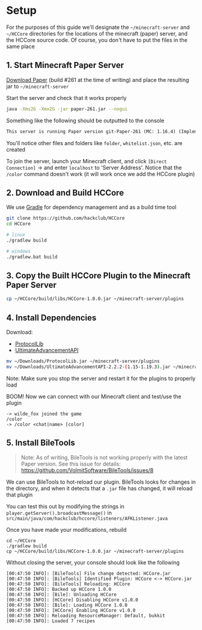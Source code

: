# Setup

For the purposes of this guide we'll designate the `~/minecraft-server` and `~/HCCore` directories for the locations of the minecraft (paper) server, and the HCCore source code. Of course, you don't have to put the files in the same place

## 1. Start Minecraft Paper Server

[Download Paper](https://papermc.io/downloads) (build #261 at the time of writing) and place the resulting jar to `~/minecraft-server`

Start the server and check that it works properly

```sh
java -Xms2G -Xmx2G -jar paper-261.jar --nogui
```

Something like the following should be outputted to the console

```txt
This server is running Paper version git-Paper-261 (MC: 1.16.4) (Implementing API version 1.16.4-R0.1-SNAPSHOT)
```

You'll notice other files and folders like `folder`, `whitelist.json`, etc. are created

To join the server, launch your Minecraft client, and click `[Direct Connection]` -> and enter `localhost` to 'Server Address'. Notice that the `/color` command doesn't work (it will work once we add the HCCore plugin)

## 2. Download and Build HCCore

We use [Gradle](https://gradle.org/install) for dependency management and as a build time tool

```sh
git clone https://github.com/hackclub/HCCore
cd HCCore

# linux
./gradlew build

# windows
./gradlew.bat build
```

## 3. Copy the Built HCCore Plugin to the Minecraft Paper Server

```sh
cp ~/HCCore/build/libs/HCCore-1.0.0.jar ~/minecraft-server/plugins
```
## 4. Install Dependencies

Download:
- [ProtocolLib](https://www.spigotmc.org/resources/protocollib.1997/)
- [UltimateAdvancementAPI](https://www.spigotmc.org/resources/ultimateadvancementapi-1-15-1-19-3.95585/)

```sh
mv ~/Downloads/ProtocolLib.jar ~/minecraft-server/plugins
mv ~/Downloads/UltimateAdvancementAPI-2.2.2-(1.15-1.19.3).jar ~/minecraft-server/plugins
```

Note: Make sure you stop the server and restart it for the plugins to properly load

BOOM! Now we can connect with our Minecraft client and test/use the plugin

```text
-> wilde_fox joined the game
/color
-> /color <chat|name> [color]
```

## 5. Install BileTools

> Note: As of writing, BileTools is not working properly with the latest Paper version. See this issue for details: https://github.com/VolmitSoftware/BileTools/issues/8

We can use BileTools to hot-reload our plugin. BileTools looks for changes in the directory, and when it detects that a `.jar` file has changed, it will reload that plugin

You can test this out by modifying the strings in `player.getServer().broadcastMessage()` in `src/main/java/com/hackclub/hccore/listeners/AFKListener.java`

Once you have made your modifications, rebuild

```
cd ~/HCCore
./gradlew build
cp ~/HCCore/build/libs/HCCore-1.0.0.jar ~/minecraft-server/plugins
```

Without closing the server, your console should look like the following

```text
[00:47:50 INFO]: [BileTools] File change detected: HCCore.jar
[00:47:50 INFO]: [BileTools] Identified Plugin: HCCore <-> HCCore.jar
[00:47:50 INFO]: [BileTools] Reloading: HCCore
[00:47:50 INFO]: Backed up HCCore 1.0.0
[00:47:50 INFO]: [Bile]: Unloading HCCore
[00:47:50 INFO]: [HCCore] Disabling HCCore v1.0.0
[00:47:50 INFO]: [Bile]: Loading HCCore 1.0.0
[00:47:50 INFO]: [HCCore] Enabling HCCore v1.0.0
[00:47:50 INFO]: Reloading ResourceManager: Default, bukkit
[00:47:50 INFO]: Loaded 7 recipes
```
